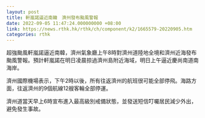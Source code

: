 ```yaml
---
layout: post
title: 軒嵐諾逼近南韓　濟州發布颱風警報
date: 2022-09-05 11:47:24.000000000 +08:00
link: https://news.rthk.hk/rthk/ch/component/k2/1665579-20220905.htm
categories: rthk
---
```


超強颱風軒嵐諾逼近南韓，濟州氣象廳上午8時對濟州道陸地全境和濟州近海發布颱風警報。預計軒嵐諾在明日凌晨掠過濟州島附近海域，明日上午逼近慶尚南道南海岸。

濟州國際機場表示，下午2時以後，所有往返濟州的航班很可能全部停飛。海路方面，往返濟州的9個航線12艘客輪全部停運。

濟州道當天早上6時宣布進入最高級別戒備狀態，並發送短信叮囑居民減少外出，避免發生事故。
